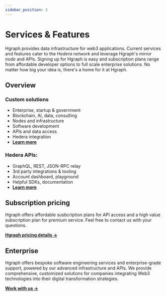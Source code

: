 ```yaml
---
sidebar_position: 3
---
```


# Services & Features

Hgraph provides data infrastructure for web3 applications. Current services and features cater to the *Hedera network* and leverage Hgraph's *mirror node* and APIs. Signing up for Hgraph is easy and subscription plans range from affordable developer options to full scale enterprise solutions. No matter how big your idea is, there's a home for it at Hgraph.

## Overview

### Custom solutions
- Enterprise, startup & government
- Blockchain, AI, data, consulting
- Nodes and infrastructure
- Software development
- APIs and data access
- Hedera integration
- **[Learn more](https://hgraph.com/enterprise)**

### Hedera APIs:
- GraphQL, REST, JSON-RPC relay
- 3rd party integrations & tooling
- Account dashboard, playground
- Helpful SDKs, documentation
- **[Learn more](https://hgraph.com/hedera)**

## Subscription pricing

Hgraph offers affordable susbcription plans for API access and a high value subscription plan for premium service. Feel free to contact us with your questions.

**[Hgraph pricing details →](/overview/pricing)**

## Enterprise

Hgraph offers bespoke software engineering services and enterprise-grade support, powered by our advanced infrastructure and APIs. We provide comprehensive, customized solutions for companies integrating Web3 technologies into their digital transformation strategies.

**[Work with us →](https://hgraph.com/contact)**